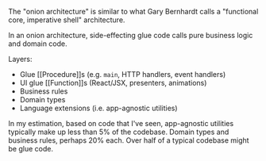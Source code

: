 The "onion architecture" is similar to what Gary Bernhardt calls a "functional core, imperative shell" architecture.

In an onion architecture, side-effecting glue code calls pure business logic and domain code.

Layers:

- Glue [[Procedure]]s (e.g. `main`, HTTP handlers, event handlers)
- UI glue [[Function]]s (React/JSX, presenters, animations)
- Business rules
- Domain types
- Language extensions (i.e. app-agnostic utilities)

In my estimation, based on code that I've seen, app-agnostic utilities typically make up less than 5% of the codebase. Domain types and business rules, perhaps 20% each. Over half of a typical codebase might be glue code.